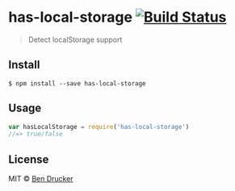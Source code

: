 # has-local-storage [![Build Status](https://travis-ci.org/bendrucker/has-local-storage.svg?branch=master)](https://travis-ci.org/bendrucker/has-local-storage)

> Detect localStorage support


## Install

```
$ npm install --save has-local-storage
```


## Usage

```js
var hasLocalStorage = require('has-local-storage')
//=> true/false
```


## License

MIT © [Ben Drucker](http://bendrucker.me)
